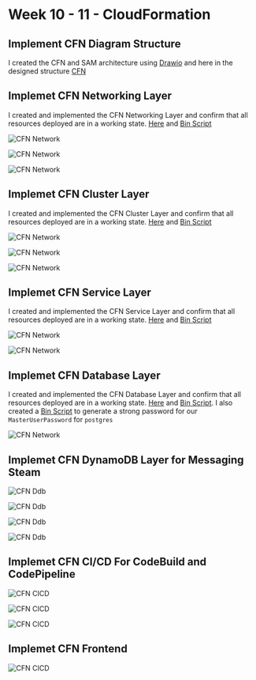 # Week 10 - 11 - CloudFormation

## Implement CFN Diagram Structure
I created the CFN and SAM architecture using [Drawio](www.draw.io) and here in the designed structure [CFN](https://viewer.diagrams.net/?tags=%7B%7D&highlight=0000ff&edit=_blank&layers=1&nav=1&title=CFN%20Diagrammatic%20Structure.drawio#R7V1pVyJJs%2F41njNzz4GTW20fEdRmrmDb0uPYX%2FqwVGMhiJdFhF9%2FI2qDysqCQqsKXPp9RyWpNTLiiSUjIk94dfRyMWk%2F3TfGPXt4wkjv5YTXThjTTGLALxxZeiOMW6Y30p84PW%2BMrAdunJXtDdJgdO707Kk%2F5g3NxuPhzHmKDnbHj492dxYZa08m40X0sD%2FjYS8y8NTu25HHwIGbbntoxw67dXqze2%2FUZMZ6%2FJvt9O%2BDO1PiX6fT7j70J%2BP5o3%2B%2Fx%2FGj7X0zageX8Q%2Bd3rd748XGED874dXJeDzz%2Fhq9VO0h0jVKsfOEb8NHntiPszQn2N9Gzf%2Favcd78rL8NfrTvTXmlyUu%2FKd7bg%2FnPjH8x50tA%2Bq472fjZcgJP13cOzP75qndxW8XwBAwdj8bDeEThT%2F%2FOMNhdTwcT%2BCzSw1%2BOp1Nxg92MHjC4KYa7%2BnwjX9vezKzXxJfi4bEAga0xyN7NlnCIf4JJWH65%2FjMZxl62eDe0GI9mRrVvbH7zYk0%2FMG2z0D98PprSsIfPjH3ISzX8idsFuRjJuER%2BpWYLmLUowYXCvJRwnKiXzBbEfLpQ7jxaQf%2B6OMf1cm815tP%2Fv1eDb%2BaBN%2FB7%2FYIKfjYmeIvSsru%2F%2BBheHgl%2BNBZnyBNztPYeZy5r6Wdwv%2FhzCo50eCbKn4qM00akD8b0QEa%2F4TXiA7In43oAJUvT6X7U%2FkBNwZinyKXJ9L9ycYDwv%2F56Xg%2BGzqPIMUBAiPL9iftngOcJvHlBteqmPrP%2BHHm6wDKgs8%2B4fGqgPKzNtxr4n92Z8KenD3b3oR4xwyH7aep0wnPmtjd%2BWTqPNs%2F7Kl3cRwF1H3Cv0cvfdRd5fZiKsqI2E%2Fu49fhXspvfz8%2FdVXQxYRpUqEWRxREB5RKZej08aqzMd6k7X8a2n%2BQz6ZAC%2Bexf%2Bl%2BqnHiv%2F%2FGLSqVU%2BPUhPFee3ofokMWsm4GGBSKukHjom6ZllLUeV5QSWOyZ%2FdAPfsfx5PZ%2Fbg%2FfmwPz9ajp%2BvRyzGS2WW2gT2bLX3Oas9n4ygrTmftyayC1gIMdIft6dTpBsPnzjA4zHsYfILtZIYHHs8nXXvLm1EfM%2BEOfXu25UCmqSduYg%2FbM2DpqMGTOdaK3apq%2BmDPuvc%2BLyqxQOJi%2BN85PkMSRmzKD5oENWZUKjGJ8w%2BOSEIgZpftjj38Pp46M8cV4s54NhuPdsph10YwkXTrDkRqT5%2B8F%2F3jvOBzxCCJJkENYMnM%2Fj1ruziVhRBrTCsHVksgxsK0ylpMkE2jzBRK29TyYiMzUWXfiw29rFTiP1pqpRyObV5C4k0g5iw6n7G5llli5PR67oxMUFm011okqvVR8SGQ%2BAqFJvFnPraZcqoDKm9ONI3PsmbmNMuMf1i0NlKitYeXb0Br91R4t%2FZy4wCf89ZX%2Fo4Da24wCJVYgXNpNr1Lruc2fLY3TDfdbYdfjkGy4Ji%2FIkb236ms7I8qu7rQorPFLSNuajGF5LK8XFKWwiP9UvOvU%2FPuYY%2F27He%2FPbMXKIRZMBETrCyxkbBYjI0sEueiYCx7Lkp2zNcq2lfq9Yvbz63BmeCxCVQpcIXDlZsC52w3ou8dLPmoE8hN2f7S9dj0GUWiuKV%2FVPvLeqsTrLabMMJJIpMoRFmQzX%2FSXHkGoH8ZaboyMKkslR7e6Sd1%2FzyWgPTOn3Z3Ni0RXHJ5rb%2BUt5Ln56bOxMdT8p15Fyj3e%2BHM7n%2BPOwO4yjQblClxSqNBeK3Mrci%2FOOhocdAx8tIZge26wbIV96zqeRN%2Bzp%2BG43Zvinee2PFY%2FHQ2ngCl4R6P6F7dO3ikR8xPo0hKzNKjqsQsmzummDLFHIvcooBaQZ59epWx2xPnZj46QzPB%2FNn4J8XNDSt6RU%2B3xTSGShdJVwrneIfy2TdaUOLCUD5z4qPFTggeLdf4AuVxaInpvsrlaSor9Mt7fZ1iaz89DeFZ8BF%2FI5L%2F7rSH7ceu%2BwBZYJ%2BuyVwfOCGbCs0sUKH5wBFhu2%2Bt1ncYuXSmMxsXH2N67DuAHRxgkhjjrRfyk9Y8Y%2Fj3Rm0ix4WpFvdLKFMEBvTcAgP0w3omNMiS2b2QR4l64vKNDVPJthDmVqyXD9epKU1%2FHkivTDXyZKznPEcYR%2F%2B%2FOaZFnaI1WPIxsQJH%2BGvo6wNkx2f61H5UXgnBsuSZfngh8%2BnFPWsjgavU9eC84hqqgNftofJWp3CG%2FYjmbMvjBkYu3HyCtYbyniLmkrlvGR3Fx9rneZPeO38C7k%2Bob3Z7OLuv3tvdhxNEovX35%2B0nB11U94BS1zti4%2FT96fjm9%2FexXWi6sf1OMOpNWoINUrgqCDRZkHsZDy8q9YDISw9QkbxklJbdKUng9%2FMJHLhN%2Btbaegv7KZntqGfVpIoFfuW8Bnl6OcxrQf6h%2FeLM%2Ftv4%2Bw7tW3h971PtxTd33Q9L%2F0NKmwA4JzjIN9phxP9%2BnWSVkc3AUtoMGTmxe3uIRpTFSprYajTEjqesEKtBFMt1blbkmvHoVrYDrpgsvbMwIusP%2BAwrrGBgfbL7KXL2d3viAJHCZMfDsKA4iNlaotLyika2s6DgWw7PiwG1ohkQ15hexYE8yoG6GybYyoFwKZkBU0Pp8TBvgi7NmXnDyg6fG4MM2WTuFduOz4l9dVYw%2B34ErZ19QJlr6nBs9nFf%2BUZRtZ4XSLKYzZ82nCYUduXh42mmogam0HAaFcmJNmndKGtH1CCMpJ%2BPJ4v2xF3BA7lWFdPEgu%2FfxlN8BvCyerYfDACvvmyPl3anPXIGTrk7HqV1r5JX%2FXyH%2FX2u%2BVEzaq8oeEpT5I7kt8QnUiy21Ow%2F7fkQ5%2FYH5q5%2F6vSfUlihGkRK49EVS1FXmFv2DxXJSfbh9Pywe87EzU7YFOfPOYGh%2FRMAu6VIvzOKnMEgse94ltl3W0Wa7wOliGUYWdhPe1s9YVZlmG6tb18CiZ%2Fh57jkaydpyblfT0qNjkvYpYAxXZ0OgKRt1%2Boqvf2UbtFcWfSqLHxVFb8qC2DjRbCRw9yyVMUd5EHVmBEfpPHDgkrW%2BKBqTFW2K59NFWdT6ezkotm0OQjw3bkmDDeMFHxXc4HdSyV4RFA4iSUpVA3K6XkMZuGbP%2B6%2FkyPMVFCXztkeMHk1uqhmVNW6XXy6P5i9YP8etR%2FbfXvym2ekPISwJFSx4vWyQbV8xCvILQivJVtwmPGZYmlF3%2B0UqJb%2FxhOw8zeX%2Fp7bk79Kpc3xv92rkI1jJv3OX9gIoYp%2BnuH91tnfyvtXqg34trqeznR%2ByP8kuBzxsxKXNl%2F5wHsvaiVRPqXPtGtZ9BPWV5S4KeIFFoqVskCQoyXtLDcptXZb6e3ZrN29d%2FNiP7uRLiQvq8SDgU0rnRVppevJySrRtERyg30nnBm%2BT1%2FKA0meyjRdcmo1riHZEhSwrFQlsyI8u4DomSHPHzUVMmgqspm5lZumDHTwHulGeyg5ObFkMJ%2BC3lrmqlnl69Yf%2ByDWUzXDvSZbJuf3T84tSn%2Ff%2FdOQYmL7F0amE6qTSauKQWtM8STrIjiSaU7SJ6LyzXYyu6H%2F90pnNDAzFeejfMuDc1OmJL6az9JA5tHz3sFnxRvwpFhFzMrl5Zsk%2B7NYvgYhsv9CdVWqn65YZbDyqo4IFqWOJUSd%2BXK8RaPLvZyVLWuj3Eu6YNryLiNYBl%2B3UmSYlsNMU7OIToTcQy2jRX%2BLRjNL%2BPZElNjhbPvhUiuTPQ9HIkgcmUNknafoF3ki9YT0sCsyVPkFU0%2F%2Bmk9Ldns6K9FOui42adw5KoyzUyweC6OvVAFbqXy78FI7fDtpEX00fvZxkEq46H4ez9qzjc89e2hvfrZ7zubH4bj7EMaQ%2Fb68G19nAI7UkqKvVItHBQyiWn4lefU404rKRs0o5Sl75MTmCYZOLeL%2FjEwRo2ViaYyb%2Fk9D8u4T8C5%2BFxZNYmJWOkTeHzh15X2SsU1sOz4faGO5IFv7IyFbJmgjZ2cqwIapYpC5gQ1VrfVsW739KnlOXfLcBS8LpmmSbcMuXY8yUYkTReeOQgudk1ci1utFbgdtL91r8rkXlHRdarLIguzUzZUIRSA7t3ZdWlHlB8drcWhlATQ3qPczOkFMF%2BXQFsGfrzQ4JENA45KnlpPBoXFj%2B3NJzpR0fE6%2BVIos0VdYHN0vi2OrxcED52KnxcFyA5uCWjiEVUvhB69cxCu921oytx2lIhUlIfesy0kOimSG1IdOo3qkyZBkR6aNOsUwhW29bEYxp9jL7EKy7ciXE5KprB%2BJwb%2F2%2BTiGfT6owngvZJ%2BPqZ%2B%2B8Xt98I2rbkJESdI9kqd0pp%2Bzc3Onm5N6G5C4jstoGxBdRE0obsZ9lCDIG02YyjHdZqvJkWk%2BIhoq6O64b%2BP%2BYeoJS3GJ3UJu5p1HwNDJM89tNdjtpc681bM1MT5oftgW8N5iPpWV6xK7PLXcqquKKuwo0gZKURySUwtGK1DVYahVqrTMyo6ROq8G90kOTcsh432PZwXYPaoqsS%2B758vu%2Bdx2T1RfUFU9brC9QiF7KYRZHe%2FN7GH5mj3oF39esydBnwaXiZYtBpvnHczosT6l0ZNTmxCDSuvephTpy8jo0SyivE%2BuRomiR8iXUfJllLzJKFFux4pGiXUOhkl2Rkl4n6yNEhnPg6Z6m4AeVp1Gq9esZHR5G6QbnxPS8wr6R6NtGpcukRWky630%2BPZ2jvHnKqBPlLI17JcK%2BFIBn1sFSMnoing8V%2B7JLe8dkpkKKKxp4HGpAJqPVS%2BHAOXcksyMeq66TaICkNmuiG6Ur3UBNv9TNnZRf7ntOyP5S6r%2BRr5XYteabf1x1N8lnWdsO9FIPpMmnhZpaKP%2Bctt3CVSjqif50l%2BfUn%2BBlMdX4nRD0TyT5pY6rSj%2B94KXMOb1UII%2FKtPpuOu42x5NYzB0lFHFTY6nGUydEczKulZLERMPqjiK6byh3J9WmpxAtoaYan7qBpU3OL2n64Jylaz1mPaHGtvYPlrJdBL2eN5jy1gu1b8pNv4O47GbJDVpXtJAeQq%2F66sPnMo8OJI%2BcIZ5RsTJXn3gakSrurz%2BOfrA2d3Um7Fuw524WG%2BKrVYGyTU1UKUG5ZpGVI1DE47JQah3NojuhnO%2BXmbjvY6l6zxFdX91OJ%2B6BSHkr3PwUNozOyGB%2B609nt%2FlMl0iv4RqIKIFtLJmUUPXDXDlBaPBHtCbapYWqWbDxsaHLC6rCUDbOES9%2B%2BIywCLwAybPTjdfHkOsiewTHbU8dEW3Sq6II4m8ygkYVdkdGW0F1vH24Sv9GbanD5v5CMe%2FM16Ap3g5j002kTV995l3Cbnecbc%2BS6b2QV8lILooB0k%2BvkyEyx6bHdwVwMtzK8gMFEMBOT88SPUJ%2FmDklSk%2F8w7NN%2BXnkyQ677cYXFIAuKmoHs5vwwgej6O8B2Zl%2BTKr%2BGJWReaCYm%2BMgpk1ubn%2BMTNrzjUk5hezxmPUgh0aWQ0Vshbsf33U5h6P7ZE99daOsmAeS9r51NTiSFdsUw9jK9IF4ZvxvAfHNNq4s0gzJEmqrvrVybzXm0%2F2wIf3vFEXJVoUHsxgXWRXD%2Fnc8MFQeQnSZOzqWBCLrsqB4A4hpujFcSEcT4CRDEheYiYhZcuSG3esF6JUflpZ6BYzuCE4obqhiL4mHJL9%2BmKK1kw5APa5%2B%2B%2FjAfZ01u4%2BeF%2F23FyfjJamS8ywrG1cpuG3umVyJgjunR5fqrNoef21zhU8Z1plnVGNmNywTNNkufFciq3fQtwmNy5JP7PNB5NPOE5v2D1Il2eflgmwhTB1wrlGFQu1NAgXFRKUN1OAvr%2FHRAJ13r58XaKWXByiA1DH5UJh8Fi5LWAHV847IbG4HYm3MsDOTEVve9rMMxVL0qpVSUisntkuxSxyH7pj52zp8OCxcs1VNI%2FAQTtFQ6z28fT9zB49DXEB5C3Bf09YthRKlk2hU40HP%2BPoLoyyJkxT0w3Q3zoPCtQiff2MMtFMHaxVXTPBgMjL3jeTPbqkFaxClqpu%2FGXMLDdHKOTBY6bRX6feguGuJIZPtT3BawRLlHVqEmEJC6vJLRa1qTUTTC7NAFMZhMUCyYpJXbDVeiF%2BdFDPf1iTyqAcLE1mAU0sk5gkuk4vCDZsE4yDw2oK0yDxlqNUgA3GwT8xDESzoPAjmkxrlQUxwVkRGuCdrudlpVoprNQvxXhAxejxfHIs3ChTAp4vNQ0Btj0JNjDfzNY2yxw0HhW6BqqRKNbHTQZ6UTe4oZmmruWXQmLFrbBqHa5UrX10FN4xi1wvA%2BkFOGscJpNKXYwSpmdjirUiHVsjRR%2FG3FGYGVIcHy6icGwpVYBroEayD%2Bqokji%2FwPR4wNTY3oWOsTLd8DF0GtfdmlYGBtIt0P4G14gqA0%2FXy8wAD8QCW8D0dh7Oh9victi0Z4vx5MF57H90QN0xk1SUuSEnUMaNV0XYK79aGJYiBpE%2FbmpSlRC1lLipcYVRqudl2FOSosfdvitkr2cuf6riVAwUckp6aTw3esVl%2F9%2Bnbr0XI5rrZodN1XeQUFIlvV7X1P7kQ8nQfI0wI49T1lIgLM1NRhWJ9EDXqtObuHtkvY28hZFRU6x8FUvGeKq4lyH13ihpxN2pYinJjqR%2Fj%2FcU%2By%2BChFpvd7%2BGnBo20CDvNgjQpNvGLLMuCYo2Cd%2FnnaHT9SSi3ouXK78v0FaUPxWMNvEYVuW57QzbHWfozJa%2FgJ%2FfSOPCaBkWFByOmHEr9fvEeQbPKyN%2BLY6WNF7%2BXjAtk9eBcDsuxdIIRgNKwcPhqgjYI5pySWTT1SNnL0%2BA%2BZs7Yb%2B37b7ihURhoAQv051Pnu1zZzbD9%2FX1mdPvu8%2BBcYYxdsyY4cSzNxYh7eAxqqj15Irom6xlMrQICttDzN%2FWp0TKhEl7%2B3AaDiRu7gOfvtsTB17bbeKScXunINbmqe9tBCOZ9LTfOysi3pdVaGVzs8CzgDat4S4fx7L7dxpDMHBud06tmUmXx%2F1nlkvNxzF%2Bnzyzb75ATikxKWrG8w9HxShBdGUYn8Uh1sotc2%2FfBitfYfyCk4XIdjuQljeD%2BMHmZJEwPi%2Fr4cbW8FOxKKqLMtfDjSpFkBmRPbfF%2FcOwWcd7sNzym0ZNnfMVhGZYfFZV28fnZt0bKcoGcolZ78JURqRiTlNLHeLPL2RtxEP8hw5Z7yIktYyyrJ4MFSmVG6zlBRjUeoc2nZHWpqNmwspe3kYdIdJ2DYLtZ9TJF6Am93klXxNfkY%2FhJ3re%2BO0rL9CMO3JJM2VJ46xsKNrhRMROuUiZm9gVtCVclmIXGPm7XalMahBeIXXS%2FpVMp1GhSXEOJ6wQQVN4TJXL03clZFFaa2DixhFut2bLTcQUtvD5BHwP%2B7HXuqhMHjMlbtg5MSPiSlsDGmpLQdU5Nz%2FIst4hZInjhiwgKovCDyW7IGv3OXlBVnw1x6%2BcyF6esgYrTbYIwEY4uERtKe1585LOukfn13rOK9ZzdnKUKXMUNZTBRlUn2PzWc8zCMjz89RxSJm6fzs3lHKEfeDkniLnu9g%2B9sEvmaSIYNpEcQC5UDmDm5bPrPp7hjc39PE854LP9AnmpmhQpnMXXu1Nupa13t5S1bjkIfIr6ia%2FlhQMuL%2FisnJwD8K6KkamlWug7gqLeWqegQuSEfoH7d%2Fr9UbvZWnCsbMP1iWqNdwqOVubWZrVxVG1pbFe1sarOLb%2BufkG5YmGWmZRko%2B2wyYrrb5LeeU8d5jfempXzxrk9krzqlHOYpaWdU7cZRoSc76RcQNllP6uiJ7pV3qzLi8ZSGFYwkfU%2FyXDzCJKBmU44jd93h2UeO2fvRSXZN9h6gXxMezdkkWBBhDow7C1Cbi5SdSpLDBps7ilR4xrOSIKNKduNkk0cnp1FRvJ2x4PrUq8lTbH1lqmoRdbk%2FSOz26%2BhqETRNPt67oLB0OPIGOwYSRtXSJzhYhRS%2BKBfW7ic5LKFyww3FslG1jVaDho%2Bb2kirImypnD7DFI2chP5QPe9YYsW8207tKw7NLXc40jN%2FuP6VOPHT7rh1HZmEjRqIJgG6Pd4PMFULHLk5viEgdB3tGzIgj5Lu4GeHBjoj6Dj0kcF%2Bondd6ausZsJ0EsZp5ahh9i92V9JmTycG%2Fskb%2BJS1C5ca4w%2Fq%2F6A6%2F2wn8Zf4J4C3C3TLLM4AxUM7u8vjY0FPfZSgHtCu8OiwF2VHvAF7u8A3Cmx6BGg%2B85tYF%2BP7t3JvDeflJ6WIMq4nxEvU1KaDp1RqePnneS%2B7WJmKzGe4pmkUDwfZafFTNSRLifAUKKpNBLVFFyf2y6KjMZB8uhVEk2bWX1wf%2BMI0g0%2BqkrqwpXaQKvJ74ziyELqYVEKshs3cwv0slBEkoMjcxDP5E1OD5pAoHRXcs4lyHLjYIyQ7btX8KdRVdJ6iqIxnCK4mp%2FXRAvKBSh%2BPXgfTXaQ0jzZUtfp9kVT%2BfiS37Ml3zVSWnQar5QswnZli0SW2PDD9%2FYMEOLR04qYjxMTcdDctmloupE1x6V35xNKxPPlOMqlFAOjgFoNFmxJWGAiuLbJQ7s6%2BhwCmtIyCtUPxChmNOfF0CNYE0%2Fo0KncYLIQcNp%2FQ5o9tlOWwwCD%2BXTm%2FFm%2BJhLw6t2R6499sGc2K2ZSBgMO9P7JdmT6%2B2axj863Vut7QgiFtKrf4adA%2FGcEK10vvN%2Fw89tZ5bL1LVOb%2BxMRPCmLOKC4AOOX4HbfxN3um7wnOme%2B7%2FlRvuXBuSlTEl%2FNZ2nQ8%2Bh57%2BCz4g14UqwiZuXy8k2S%2FUm8fxqusIStVOL%2BP1O1JpBzjDPMpjxEACAhmzJTE9tM64vRg5jYzIwWiVhsu4UtH6%2F7bJKvgV1Um81oU9aTSARAB6F5RRHvwVJz03PegVdQaIrK1twLNs%2BJSfUkGH6%2FKyiT8TArpaELaXXTUuy9qNryJ7fa%2FrAH3GZvR29Td79c4uzF7s5xfn4gHT6Lfi%2FJbfUsomg9FPQ1K6SbY1hsnjhVuFrzqWaJcmmWVFnutNCtB1mQq%2FDRrLDgyGNdgwkrCwpdUwle40vxvi%2FFawagcDDFy1L05o1wThR4T0EZVL3%2FAIRZFUdwhS0%2BqBoz4oM0fhj8oqo7yIOqMSM%2BSOOH4afgqaODqjFDiz%2BxfDZVnE2ls12t9SZBhO9EzYAvN76rORO4kCdPjwjocUmFf%2BLUiknqZqe%2FoxPXhERXT2HUu%2Fg8aCN4f0lH9aYZyS8R0daFJUqtQKJ3SLCRW7yFJ9pjJecRVPEj1hrLCavYoQPOqfsH%2FP15bDXCowuRJRGfwHB3w2JSZnhBtlqWdhh%2Fa6QhISXFYmUa74QQhKiEXtY2a%2Fqjl8%2Boz5jOoyvPptiRRiO1rJSOz8nkC9odvD%2BmSdX05K29N94okfva019W0VFZRZbQaudsP6tIq3Byqn0aq6g7HM97v0dui48M9Kop%2Bb2mHs%2FHNhS1EkZunk2w6rUhwzvKNv%2BqIk3glAZQhRE%2FnPV5bCNDj5q3VmDybJpGTNXzNT8gLmi56AApezxt%2B%2B4DRbJ0LdpQSffN1CQzKNwb6pXHFxMpC1pvFZc7ehJZezR2ZR%2Fn3T94D757s43%2FRtlXFfB%2FGWFfRthHM8IW7cdsFLgu9Qm1KFf1yCk4PhVPqY7aWT98Un0aO0uzpHYpQSBj117J%2BS0XctUygJStZ5f75RMsm3ez8jDxLE2D3%2B8g6CdBcvRnmWCDSAs9uoi7Q8XW5YmC0vKyNFWCbuApehK%2Bda%2BDNxI37mvGTRVfTTijNtJmt%2Boa4henYZZtwKY9%2B0977gpZgm6T9ZN7w0owSoIRvFR71j7hFe8jO58%2B90%2FY6QtMJat%2B%2F9Zkv5anonP7Mu%2BuiNP%2B9oN0a%2BPnS97jvaXGG0vtuTvqPjcGlUWjaq16o65T%2F3Y%2F69SeVt2L88GvFnG63%2F4Zdtm%2Fy97oJ3z36%2BnXf71qh%2Fet%2BqDSb1QrpLGqzxu17ku9dk2aN2J1VWs49Yv7Yfu2N%2B7ViNOsXdPLQUM0%2BCmpO6e8ffuDtN3xxvJyUOGN%2F2B8IEZ1fn9%2FtXp5rH9rEvv2Zfj95p9R%2B%2FZlevnfP7Rz8VPvjKy5Pfp32VnNBp2L4UIxvup9%2B%2Be5zX7q9RW8Tw3%2FC8dmndsh%2BfXfP9P2LX3q1cbkalnvt2%2BvrfrIWv5iw%2Fnd7cL57twN7Iszo9paPP9aZfJM7vFXI%2B25M%2FppdPmPZYfNhldO8%2BLHwy%2F47y4cu%2Fyv9%2FTr24%2Fx1eAM6HLNmq2z9Xe3L0%2Bd0b%2BDu%2F8qendk0c7oWv7u%2FzrwDleP%2Fzz3brWHK94kcNzk1w2dtf%2F7MeyO4Bh4%2F6vBtQFz8PQL6N%2B6ONeAHn9spNPg9E9jWQe%2B%2BcdpirvW1ITZJ%2B3q6QO8cRNmeHU5qC%2BaN4tVY3A9bwzq%2FA5mHWZ6ddnC7%2B4WjZvFy%2BXgQTSrZNlcikVzUJ82Wg%2FzZuvOP6a%2BurpdEHyzxnKxAI7QGqPGS2MpaKPVnTaqgjVaP6eN1dkcztPgHPjdJZe1a7juT9FcErwnUKbBGg55geNXzdUdHP9zDvdawvH8cgDXaTXgnt2ld88zcnXRmDVbFXjmB35ZO8P78qZDKNyXN1s%2FZ01HMPc3nrf6SS9bd3C9n%2FRu9RPPf2ncEH5VFaJRa0zh%2Bzk8H7zPmTcG94f3g%2Be8xuddwDWBPvV%2BvVrpX68atOHgu13PQCpoY3U9bQzukONXTWexhPsumrUHHINn%2BrlseGOiORhOL%2BF5m7X%2B8rIGz13ra3dLogFtV1dAWzgf33%2FZuIHzHYJ01YDmK6RjE%2B4Fv8lV69cAngeO7TJ4fu%2Bdq4QAzRYwl1N4Hq056LrvDPRaAV1AQh8WzYvGAu45a7TugObXC7gfg2eC6%2FVhDOnR165uFgLuwRqD%2BwE8A73CuYM5u2o12KUr6V3eXMK71M5cOl7WHgRcC2mPNFs1bipAn9MB8kZj8FPz5wl5YgV8I5qrs1mzVoe5uBaXtQbMaZ%2FDOxCgJW%2FW7gdXNwKuDe%2FgiJdmdbFEPgD0mbrj8G7es4AE1fo4L7wDNLyqwdwjTVd3FGgJ9KgL4NclXhtoCJ%2FPKDwzPPudgPdDelH4DTSvvFzdNmYhT7l0OmNNdz6AJ6uLF3zmxpLAnAreGDRgPuHY2hmD%2B6AcEDgP6Q089gDXAd5e1Zl3ne4K5gTu1dXg3i9Im%2BagB3TBd7%2FDd0c5gLm5Rp5H2UP%2BfgHegfmHdx3AnAyQr%2BsE%2Ba1%2BsZgBLfgVytBSvFwBrRCNgcbTZhWOd1D2Hpgrw66sPeBzceA7ArSD5%2FxngOcDP4MM9VG2QfYQ2c9g7mBukR9ukEZ9itfC922uzgcNfP8V8DHKGMiD9x7wedWFc%2BHeNcALPL9W1%2FAazVFjCfcDeXpA2QNt0QcZgncGmUY5ucK5bV0D73Rhzs4AV8QLzK8jI%2FCV0%2FARvrKBqvGxNaoiLzU04Hklqt49%2Fkt6m9riYjj%2Fdfv03L4Vuqc56oCcZgJCNmuVpXt14KomItigCRL4EzlpARQO0MpHmTsJdYLP%2Fw48iTx7uWx1QWr6IIEL7s5iC7nQHSMgKdTlfhwDNIF7LIGqM6RiA6V6AAi26gOSnXlS06rPECURNd3ZQBRqweyCTu64HHgtYEbhd0U0WWMGs6M1VsBdiFADvAe8T%2B0OkWV55V4LpeEuEWlAGjykGdxJSFPnAdI0HB8FqnDfFkg%2FcCC8t%2FfstQd8dkRorVG7ngInAjc0ZbQRIdo4IdrwAG1QGwENEK2Xd6sz4DyQOhlpBg8y0rCrGNI0JKTpS0hTERGkaVVeZKRBKbqqdRmOA4oCiqDG6msuuq8AaWsPKGWI8q42BC0D0gTz1boDCUAN2kfEwOcDzYOS2F3COyyR%2FnCMq23WaPMgo42IoY2TAm2WMtrchWjTWV8H6SlAw6J99wLoQFw6u%2B%2FzE9HDvQbMBc7JEniZwH2BH4YDl0busXXQNHVAWwK%2FKwTovILnF4AALoo1AdnhP9QU5G51jc8I9DpD7eQjTV9CGnj%2BbUgDtIdrMY9nHwiiH9INznetBJBJ6qFpA62OZROeC67BYK4RRTWU1QZaCCu4B16r9UA8WaqLTs2nZQv5rqLdrVyaoiUCc3aHdEBND7Ql%2BI4vVyHSorWC9wMLgqW0kEBWJQtJQ0vFt5AoaG7JQjoTkoW0Ci2kb2MVuq6AN0GbrG3QwIZNRkFACtQPDCXyqoaS3CfI1Yg0gIyoZ%2BBN7qbuk6EkoQ2wApz3KIl2yAsiwRUiIdhXeEzDfcszn4vrS1d6YUY8vQESB4gLnAC21L8DsPGAmhWGNhzqJEBlRAWQSDh%2F0PX0FqApvD1I%2Fh1yzQvOEvyNHOEioI%2FWwHn9Gdp7Vy4nI8dVQAcTsEMBBWtnzuXaO1jc%2FfdjXL8AT%2BIBENad9QqcAwgFnA1cuGFTgZ1349pUiwYiaAuuDTYG3BNsCdRzw0SUw%2Ff0UO6OhCi3DFGO%2BSgH70iWruQMcObRlu3C%2ByOHNFao%2B11N49pYiA4Num020TJtEPfOgAGNWg91GvCOK4NoLcOMAY6BTgJ%2BW%2BGMXaFF27omri7BmaoiRvU8a68F1l6tTlx9U0XLtYK67AU9CvB1wBIEuRwg7gO2IR6BjG15OkRttOMQ%2FcHmArtndbeqAG8hKoEE3bi22cKz0V0tC3RzbfuVJyUwR2hnuIjch%2B%2B7iLJLV6NUAyTuuvYcPDmiuYeagDTw27PrEZ1rKIHoV9wBIhLm8Q7MLdrnLtKdeWjRarh2JVoIDUToWtfTrJ79jfY98iDy6cq1OVFWBq5%2FIhCFGqhJVw%2BztfQiT%2Fc92x8106ofaALm%2BhjwvE1EjBVodBeZ8Ppnno%2Fh%2Bh2IIn20sVx%2Bv6o1PVsOrQq0IwE1wZpAzQbnPaAtvHD9Lne2fq5c26yKvIrv%2BMA9GScuEqF9jPwMnPPi%2BoArtDgAKQfwniBLgAMc0H8TdZR2193oX%2FbrdrENcVp9gd4n6ucm6odVg6z1aDfQo8zXo8TXo6AXYhY7j%2BlQx6X6Cu0YvA5I9srT7a4nKdATbd4CPqO9gHoIre4W6qE64j8c04VjEbnQ66szVzLBEm8AV7jeH9hYLichpV3PDHUsWtyg710dgjZcHaT%2FJ0G7rOkecz1zuQckGK32BnoB6MkCpzRc1EN7AqXhgdhO%2FTmIZ3z%2Fdnrfu%2Bj3Xb8fOAfek7u6ZNBFWWU%2Bx6E%2BxWfSXH3jwO%2Blq%2F%2BAEwFtUQ%2FhM7rIdA121R38Rs8baXGHHgZ4sYAByEErV2dTTzLOXlyOcJBLXW6BuQDd4%2BEEzgVHzxn0Ib7TC9qcTReVwdZpeXaJZ0tVVp4H8sDAlkDvDb015P4lzhW%2BB3pxSFO03y69uV963svDS2AzuZpjgDZbA20x9GwQXRnqd6D5FmSvI07h3BOgFQ%2FsO%2B9Z3GdbofQ2XNvp2rULAcmZax8OKqCb0fZArwp5qIF2JG94HjvQt46fNfS00QtqglThe13Vrl07vIGSj3O2qiMfwPhPd56Ax%2FF40Cb%2Feu%2BLXo7Lo2BPuJJ35tuZyLsPyBfM9epAtwN%2F9EG3a52Ln1Z99Oupc7HQ6%2BSXF5carD2hHhs%2BAO%2FoKNEg%2BTl4Tw18WrTGEC%2BAc8D6QyxHfPJ90AbiJ77V0pWqWt9%2Fe9ffDDUTvL3wqTvzqNsPqDtz%2FdNahXoa7Kfmzx4HztycPVcnwH2pP3uae12wPfzZ03zq%2BrPXn3rY25j611%2F61BX7Utf1tlZduhG5m7ZvteEdO19cjf6hvW8JEb8Rfepd%2FLu8WiZJe4Oi5ehagq7Fd71qoE0CdpprP7hc58WNULcB2oHNA6jaQhTpo%2F2xQulpXrh6QaBH5uoA12tCu6iLMSH01uD5QSe6KHgGXtsZSvA2%2B6K6YC4ertSaIKTMarohk5tx2cVzl%2F96%2FI47arv%2Fz2Tx1WDlaBf7EqWKNtm8rFjZ85tb5bE0Ee9J6pcHKBLgnsZTt8EJHI9rA5329BOlv%2Bk8unqu3Jos2CusoEW7gnolxrIten%2F8HeG2NEMEahEz6xW%2F1A0PvVKcopPiDCpVjwS71CRluVFOxdYz8spzS25kFy7W%2Bzjwo3bzGXcilBsMlqhijV65FSHluSUti4L2HElsjkqt1%2BQnbrRGWSfPrrujZJ4XoKdFiUO1RWXRTGq%2FS2piKqywthyeF0Ik76Dx1eryM3dlS9HqUhNYXRFUSLjtLk8r1f89a9a%2BuuB9dbr86nR5EG766nR5jLPy1ekyo06XRPLOqU7Lhh6z2MOSsWK6XWqqHd%2BlOUHeeUqkQderr%2FDpfhL219qjSxhlVGpMoQhdWIqsf8sqW5ZmCJ3rlFq6wXIj0zE0KCLEFLUktj26spLUDYpm9ugJvJnUgraNkZPlzyybQqcaD37Gy0qEUdaEaWrARlTTeZATvclvmlEmmqkzk%2Biaaeg0t8BZsKH4se3EVOt1MtWeexsE%2B2%2B%2BdFNpbN06ML4L4odVUa%2BTHFHmlkmEJSzcO8aSarQ0poTgDbnSeFyQ8gs5B1W%2F76lOJKDQ7niQpr0xHvRG4h7BlubsjBmVD6gGe8vH9mjc6%2FyG97Lbo4zMTqJH91ej1Dh0QaVeUAl7phKauuhcO%2By%2B1Nq%2BRedfEpreUPUUdxZyaWrRVbVjEMtDdNwtplWJlnpVVn%2Brfn3leguRUJqYVJrRPJZQNNUi6zaw%2BOpQcVQdKs4N84yIk706VNSIVqXxHZo%2FaoeKYXvU6bWziuHJu9UcHrW1%2BCpo0M3eNSMb9nTa7juPfUVngyVgN4aiedlCJoX3NPXferzOPtnhHdp%2FZsfr7u6aTWkLbhoSM9L2XtXOOj%2FzLd7Hous3wx25M2lP4xP5V811HWruchtS%2B%2FPkvJlBm5H1HGqKjsY02J%2BjoFmM7yOzMUWeYH6aKaKEmFI3EQBSVWe%2BQjvGBE%2BwMUenlVb12%2B%2Bb%2Bq8zL6xIP80cWdySpyjMHNucIqLogJnjFMWD4M2z29%2F1RuXi7NNMDaXBWsC2mbGKlZ14kOHnU689cxOv6zN7NP0800O0aEYtDMStCEuRhZnj9Ozr1n3FgFLHgBzg7pxCQCRYcTxcCChufW7YLSjYn0auTS5vXUYpU%2BRXE0W2Rn6SbaRIQyggWwNoI6K%2Bk26UFT0ABSlbisU%2FSqzcCBQ3GQqHvq88jd0snMhdzChTQi3GiaHjz%2FhGdLpZpkzENtHYZDCTlg2RvM9GhuwWXw%2BtzOFBPw5KvmoSQe4109CsIN8mmtyVMDubmTgK0MgRVL%2F6NL%2FrKPjXFmIp%2BzT37Gd7OH4awcP8fnBmaSFgpzlApOTNsPP5wQxZI%2B4BYa2HPRm6KeGkPkqIpFZr%2F%2Ft5gqcwdUyTrFwYU%2Bz9SovcNIOz%2BGbKsTlxcwBD8cy%2F2rJETWm5ACPN5qYaU%2B2Zy8uqqKbJcyOdykHwuPxenKgyKhF6S8HDYdQTEF47UWVSVofzKXI7I2cvTwCrm7UVePH3lC7pHXfrTxVeOtTweJnuHMDi3JnNcOHMT2pw%2Bn33ORCrx8BqzgwZgZHM%2BIvwwIcKOUzpVRGVMOZV0ctZ3MT1y%2Baa7VG85%2F1aLuluuZSUcq%2FXNbU%2FmdGTRpGNE6qiZrDNUsRBzcth4MFyVXHbt5SJVCItTg67gYuZNpXO1wOHSqXjH3fvJh4w%2Fc45sN6azfiqfKjSevsIX3iFH5rMNR%2BKK7Zc85XecWMdAFbUBOdUqTmCrWMjWJeXX82L2hZ2o3mDr93XnRvIQeTLSpvP72vXwuWLGtKqldAKaOrClbu0fEVaviItHyjSMu7ZT86TjXTOCN2FGdWFlqGXg8DzBroHGypvgjvPzZANOr68oyIOHvRH2w3L4qDb8fAAnD8kcf3%2BYcXblExO3vWNpqSuRmEPslefQPyFzpy1ajzb8LT9YAdhzi8N%2B6VhP5qG7cydYS8r50mTa280S6VfNUXYLRjLQb8W1EgvUxVgpdWvHmQdLrITX2C4cGbf5p0YzSOCoxTubXHtoSRhsYD3niIoS83C7gxhvqflvjO7D57%2Bjcam1CCUEp0opUGR96TlFkoI1po2AzMAA98DQzv9msN7rlgpCRGdHMs0yyw%2BN6bCE8gtfYKLePrEjb8fLrmZ2U%2BxyXl12CxLSkpdLCjhVMXmlKhSUXJbvlN0vT11Vd0Rk5IZ%2BlGSMl4YV7OfhuPlMdOSyiVpx0HLoE74A66EvNnTV7uCItgcOUirCCoAgkt4NpJ%2F1np%2B9o%2FkSvVvxDQ3r7fzBMtPAE48nlP%2BthPC3YWTzojRSjohJ7dZJG8Zju7LCeZKB57UOhUi8Kk2hhRJFXiBkmckuIVk5OnlRJVScVa9ga8DXAqzKbz7J%2BRTBEbgvf3S7ruO0tPGYq0%2FGq7fsjRYBj7Zzdqikd1LS%2FCukRXA0VhaPRqYKiNGUWqWn4Gp6O%2F3fT69x%2FO8vaYrmPk8ncVm4yizWzKYKamjN8wbi2shqtJC%2Bc1RXKO3Jk6%2F76YkBTL0SaYnFrUwrXhxilVkbQovqvHaZmqLME%2BiuS1cP3lFdkuKTUJ2LTJnaZMEUaUUcZQDr1Psu56bR7XNOTGpniR9Rxf4TF1tMxln1WuqpEvJNJahdCpUKdr55RUqeiRshnR%2B4Ot%2FGjQ3uGRkm1xlE1FaZP09Dxr1HbbaUN7nhjKrHHQGSFNsSLViisG4oqNE8Wj4VXu4k6ETee1d1R5yRXeM8wkQHOwSVWELVgC533%2Bk%2BpbXTbNUnahF8cUQu8oTVXtq5VcNY8ZR5OhXAoMOFLstWPOtG1y9jbhWQcusB4hspp8D661bEb4RyI6gXYmoMaNS%2BXh6szdePA7H7d7vngNv5nTm3sNmY7RaRC4e1AxFFEKRdB6M5cBMybvC%2BVHd10drYULbU3vqHiUr2MViUbbHS7vTHjkDp9wFTogdo%2F5%2BV7z3g65lG1rUKS0Jrui%2BGKxWRKLAee01zBX9b9YmFVmbUKoWjBvy9ZEsrF2zqBNpFoPS60hnvyK7L%2FKgn8O7MphSp055cfjDKesUtdlfyvp1yvp%2BPJ3Zvd%2BrLPMJ4htrpQv8GbllNhqqqNIRbG0U1c7lgrY5yvAF%2FvoBsoZZV7g0RL65zAR%2F%2FAJ2%2BnvPt0mtviYex7xT7UW5tDuKUjyoKLT7RRBwOHTZZJbq7c1KKyHXxGS0rBuCagYnnBuSRamxdEk3maWUKLrPodC6fgPSUrL%2FpVk%2BigQ0ElcYili7xsuKGFhu28pzo6AEtOMrJeZGJtVSijwwYhjSTMttGTPLUYvdShhFlBsHd31PjkCwLrvbEXjzVjVvFElF68MNrFPFQ94F3oXZiBG805R4x3Ijbnxx%2FOdNyW5PZ6V4A5kPG1wQRAovcqbYboXFJya%2FJXFD5f5u7a8lBxf1hOBiVhuhk41jJv3OXxwLFOFvNGLxt87UG6ZXqg2McSGj%2FAFWQUdiy%2F6o4S6q%2F7Mz6rnT03nlA%2B8d1k2ifMqw7C4H6r21QMtCQg0i5CUAgwrVBixCEQKkNDcANZODDE9KZom1wbMS%2B%2BBtFYyn5Lztr7Lroy27PteEIayTvcquqwbl9DwmcB%2B27HqtGX6P2o%2Ftvj35zbOCEUOuCijplq6AEV2R%2F6bn5nUGfVc%2BtxWmwHidUcXkFGuJmR8zJFCEoy%2FMdHEx1bVi7hILN%2FcKruahSS5hA7aruE3xrkVEGsyCWkWm5aI0kQYzp8CSLi%2FsBw511mElU2q3A%2BxhbGeP2Bn%2Bo%2BXMHNsjJe0n551GSoTS0lfHhpkuw0SGqiAeLdl0ylNY7Vt8t7wXs%2Fm5qTORpNOPzoJMvZjdmXeBcr8Xzuz%2B97gzgKtMM%2BJETuXAtW4oGFEzyrrC6dRzSz2zCrJIIhZH2M98bW5kvXgX7C2YIpn3rW19XqcIGI828ygJLdJ3LcUZmrWjqj2sR044IyfdYcVdkB3xxvSRwr3iGl8ImRNC5gWKwrRUoGiWdYV21rfI5BtBkcUYeFfA2AFb56XsTkEiRzrrnNwh4CAjpy4xv4%2BHTnezk4LzipjswdJq45tS7N1ALHzIKe5Q4W5ekdUGFYyTMtn8J6fOBOGSSP6ugtm0%2FJgt3ooqTV72xO654b59dq39YhI1kzBtK5MIRYEAZYo%2BBTyv%2FEMRPNJ78tWDTg4FmGBvJO47zL1OT1wrkxDd3vZt2H9LTmxL7sEknyGELk1uLtZqvPjmauL0ncddtTDlKS%2B3R%2B0V8MBi6oP0CXYvVyjuYwiG6FT2BoQqIh5eupAsOUHYOxS%2B1L1ODlylaMVrg64q9aPkTk3T5RUboStjdYXuXi3Ihy22FSQ1Gx8qRmJJEQ%2Fdb%2B2Sq0YI6RJpaLrpqRUcS%2Fio3YKe7MnIAT4fP2YVZWVSI%2BiSrmgZJKwyUxQPBa0p9oCQE6y0xHDUmv3w7Rrjno1H%2FD8%3D)
## Implemet CFN Networking Layer
I created and implemented the CFN Networking Layer and confirm that all resources deployed are in a working state. [Here](https://github.com/EOyebamiji/aws-bootcamp-cruddur-2023/blob/ccf9033685aacbd688eb332cba86e6a6dd72bfce/aws/cfn/networking) and [Bin Script](https://github.com/EOyebamiji/aws-bootcamp-cruddur-2023/blob/761eb382260faf32b8167001ad7626b489ff507b/bin/cfn/networking)

![CFN Network](assets/Week-10/CFN%20Networking%20Output.png)

![CFN Network](assets/Week-10/CFN%20CrdNet.png)

![CFN Network](assets/Week-10/CFN%20CrdNet%20Outputs.png)


## Implemet CFN Cluster Layer
I created and implemented the CFN Cluster Layer and confirm that all resources deployed are in a working state. [Here](https://github.com/EOyebamiji/aws-bootcamp-cruddur-2023/blob/7ea67cbd6ae0901170cd93699dc5d92bde440b58/aws/cfn/cluster) and [Bin Script](https://github.com/EOyebamiji/aws-bootcamp-cruddur-2023/blob/ccf9033685aacbd688eb332cba86e6a6dd72bfce/bin/cfn/cluster-deploy)

![CFN Network](assets/Week-10/CFN%20CrdCluster.png)

![CFN Network](assets/Week-10/CFN%20Cluster%20Output.png)

![CFN Network](assets/Week-10/CFN%20CrdCluster%20Outputs.png)

## Implemet CFN Service Layer
I created and implemented the CFN Service Layer and confirm that all resources deployed are in a working state. [Here](https://github.com/EOyebamiji/aws-bootcamp-cruddur-2023/blob/d75f3ae7bd19a7c8f3618056829ba760c544b5e9/aws/cfn/service) and [Bin Script](https://github.com/EOyebamiji/aws-bootcamp-cruddur-2023/blob/d75f3ae7bd19a7c8f3618056829ba760c544b5e9/bin/cfn/service-deploy)

![CFN Network](assets/Week-10/CFN%20Service%20Output.png)

![CFN Network](assets/Week-10/CFN%20AWS%20Resource%20GUI.png)



## Implemet CFN Database Layer
I created and implemented the CFN Database Layer and confirm that all resources deployed are in a working state. [Here](https://github.com/EOyebamiji/aws-bootcamp-cruddur-2023/blob/7ea67cbd6ae0901170cd93699dc5d92bde440b58/aws/cfn/db) and [Bin Script](https://github.com/EOyebamiji/aws-bootcamp-cruddur-2023/blob/7ea67cbd6ae0901170cd93699dc5d92bde440b58/bin/cfn/db-deploy). I also created a [Bin Script](https://github.com/EOyebamiji/aws-bootcamp-cruddur-2023/blob/7ea67cbd6ae0901170cd93699dc5d92bde440b58/bin/cfn/db-pwd-gen) to generate a strong password for our ```MasterUserPassword``` for ```postgres```

![CFN Network](assets/Week-10/CFN%20Database%20Output.png)


## Implemet CFN DynamoDB Layer for Messaging Steam

![CFN Ddb](assets/Week-10/CFN%20SAM%20Ddb%20Deploy.png)

![CFN Ddb](assets/Week-10/CFN%20SAM%20Ddb%20Output.png)

![CFN Ddb](assets/Week-10/CFN%20SAM%20Ddb%20Resources.png)

![CFN Ddb](assets/Week-10/Dynamodb%20Deployment%20Evidence.png)



## Implemet CFN CI/CD For CodeBuild and CodePipeline

![CFN CICD](assets/Week-10/CFN%20CrdCiCd%20Deploy.png)

![CFN CICD](assets/Week-10/CFN%20CrdCiCd%20Nested.png)

![CFN CICD](assets/Week-10/CodeBuild%20Deployment%20Evidence.png)


## Implemet CFN Frontend
![CFN CICD](assets/Week-10/Cloudfront%20Deployment%20Evidence.png)